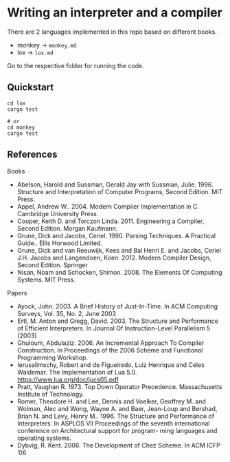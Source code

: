 # Writing an interpreter and a compiler

There are 2 languages implemented in this repo based on different books.
- monkey -> `monkey.md`
- lox -> `lox.md`

Go to the respective folder for running the code.

## Quickstart

```
cd lox
cargo test

# or
cd monkey
cargo test
```

## References
Books
- Abelson, Harold and Sussman, Gerald Jay with Sussman, Julie. 1996. Structure and Interpretation of Computer Programs, Second Edition. MIT Press.
- Appel, Andrew W.. 2004. Modern Compiler Implementation in C. Cambridge University Press.
- Cooper, Keith D. and Torczon Linda. 2011. Engineering a Compiler, Second Edition. Morgan Kaufmann.
- Grune, Dick and Jacobs, Ceriel. 1990. Parsing Techniques. A Practical Guide.. Ellis Horwood Limited.
- Grune, Dick and van Reeuwijk, Kees and Bal Henri E. and Jacobs, Ceriel J.H. Jacobs and Langendoen, Koen. 2012. Modern Compiler Design, Second Edition. Springer
- Nisan, Noam and Schocken, Shimon. 2008. The Elements Of Computing Systems. MIT Press.

Papers
- Ayock, John. 2003. A Brief History of Just-In-Time. In ACM Computing Surveys, Vol. 35, No. 2, June 2003
- Ertl, M. Anton and Gregg, David. 2003. The Structure and Performance of Efficient Interpreters. In Journal Of Instruction-Level Parallelism 5 (2003)
- Ghuloum, Abdulaziz. 2006. An Incremental Approach To Compiler Construction. In Proceedings of the 2006 Scheme and Functional Programming Workshop.
- Ierusalimschy, Robert and de Figueiredo, Luiz Henrique and Celes Waldemar. The Implementation of Lua 5.0. https://www.lua.org/doc/jucs05.pdf
- Pratt, Vaughan R. 1973. Top Down Operator Precedence. Massachusetts Institute of Technology.
- Romer, Theodore H. and Lee, Dennis and Voelker, Geoffrey M. and Wolman, Alec and Wong, Wayne A. and Baer, Jean-Loup and Bershad, Brian N. and Levy, Henry M.. 1996. The Structure and Performance of Interpreters. In ASPLOS VII Proceedings of the seventh international conference on Architectural support for program- ming languages and operating systems.
- Dybvig, R. Kent. 2006. The Development of Chez Scheme. In ACM ICFP ’06
